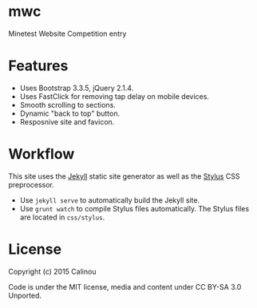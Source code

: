 mwc
===

Minetest Website Competition entry

Features
========

* Uses Bootstrap 3.3.5, jQuery 2.1.4.
* Uses FastClick for removing tap delay on mobile devices.
* Smooth scrolling to sections.
* Dynamic "back to top" button.
* Resposnive site and favicon.

Workflow
========

This site uses the [Jekyll](http://jekyllrb.com) static site generator as well
as the [Stylus](http://learnboost.github.io/stylus/) CSS preprocessor.

* Use `jekyll serve` to automatically build the Jekyll site.
* Use `grunt watch` to compile Stylus files automatically. The Stylus files are
  located in `css/stylus`.

License
=======

Copyright (c) 2015 Calinou

Code is under the MIT license, media and content under CC BY-SA 3.0 Unported.
